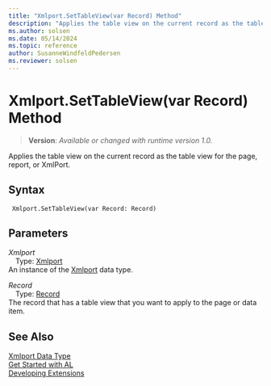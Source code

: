 ```yaml
---
title: "Xmlport.SetTableView(var Record) Method"
description: "Applies the table view on the current record as the table view for the page, report, or XmlPort."
ms.author: solsen
ms.date: 05/14/2024
ms.topic: reference
author: SusanneWindfeldPedersen
ms.reviewer: solsen
---
```

[//]: # (START>DO_NOT_EDIT)
[//]: # (IMPORTANT:Do not edit any of the content between here and the END>DO_NOT_EDIT.)
[//]: # (Any modifications should be made in the .xml files in the ModernDev repo.)
# Xmlport.SetTableView(var Record) Method
> **Version**: _Available or changed with runtime version 1.0._

Applies the table view on the current record as the table view for the page, report, or XmlPort.


## Syntax
```AL
 Xmlport.SetTableView(var Record: Record)
```
## Parameters
*Xmlport*  
&emsp;Type: [Xmlport](xmlport-data-type.md)  
An instance of the [Xmlport](xmlport-data-type.md) data type.  

*Record*  
&emsp;Type: [Record](../record/record-data-type.md)  
The record that has a table view that you want to apply to the page or data item.  



[//]: # (IMPORTANT: END>DO_NOT_EDIT)
## See Also
[Xmlport Data Type](xmlport-data-type.md)  
[Get Started with AL](../../devenv-get-started.md)  
[Developing Extensions](../../devenv-dev-overview.md)